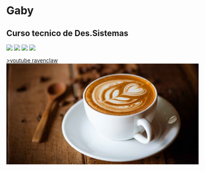 # Gaby
## Curso tecnico de Des.Sistemas
  <img height="200px" src="https://cdn.jsdelivr.net/gh/devicons/devicon/icons/coffeescript/coffeescript-original.svg" /> <img height="200px" src="https://cdn.jsdelivr.net/gh/devicons/devicon/icons/phalcon/phalcon-original.svg" />  <img height="200px" src="https://cdn.jsdelivr.net/gh/devicons/devicon/icons/phoenix/phoenix-plain.svg" /> <img height="200px" src="https://cdn.jsdelivr.net/gh/devicons/devicon/icons/latex/latex-original.svg" />
          
  <a href="https://www.youtube.com/watch?v=r3xE2TmqpKQ&t=3s"> >youtube ravenclaw</a>
<img src="coffee62.jpg"/>
